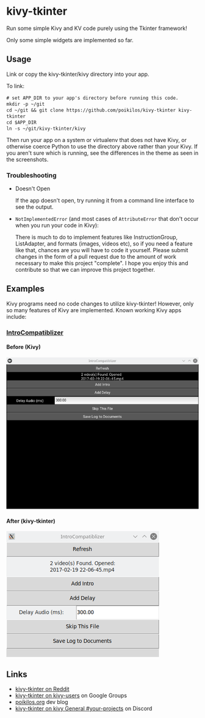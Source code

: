 # kivy-tkinter
Run some simple Kivy and KV code purely using the Tkinter framework!

Only some simple widgets are implemented so far.


## Usage
Link or copy the kivy-tkinter/kivy directory into your app.

To link:
```
# set APP_DIR to your app's directory before running this code.
mkdir -p ~/git
cd ~/git && git clone https://github.com/poikilos/kivy-tkinter kivy-tkinter
cd $APP_DIR
ln -s ~/git/kivy-tkinter/kivy
```

Then run your app on a system or virtualenv that does not have Kivy, or
otherwise coerce Python to use the directory above rather than your
Kivy. If you aren't sure which is running, see the differences in the
theme as seen in the screenshots.

### Troubleshooting
- Doesn't Open

  If the app doesn't open, try running it from a command line interface
  to see the output.

- `NotImplementedError` (and most cases of `AttributeError` that don't
  occur when you run your code in Kivy):

  There is much to do to implement features like InstructionGroup,
  ListAdapter, and formats (images, videos etc), so if you need a
  feature like that, chances are you will have to code it yourself.
  Please submit changes in the form of a pull request due to the amount
  of work necessary to make this project "complete". I hope you enjoy
  this and contribute so that we can improve this project together.


## Examples
Kivy programs need no code changes to utilize kivy-tkinter! However,
only so many features of Kivy are implemented. Known working Kivy
apps include:

### [IntroCompatiblizer](https://github.com/poikilos/IntroCompatiblizer)

#### Before (Kivy)
![IntroCompatiblizer before](doc/images/IntroCompatiblizer-before.png)

#### After (kivy-tkinter)
![IntroCompatiblizer after](doc/images/IntroCompatiblizer-after.png)


## Links
- [kivy-tkinter on Reddit](https://www.reddit.com/r/kivy/comments/kqh0gl/kivytkinter_a_wip_compatibility_layer_to_run_kivy/)
- [kivy-tkinter on kivy-users](https://groups.google.com/g/kivy-users/c/um19B__0ArU) on Google Groups
- [poikilos.org](https://poikilos.org) dev blog
- [kivy-tkinter on kivy General #your-projects](https://discord.com/channels/423249981340778496/498526835337068581/795768163932569652) on Discord
